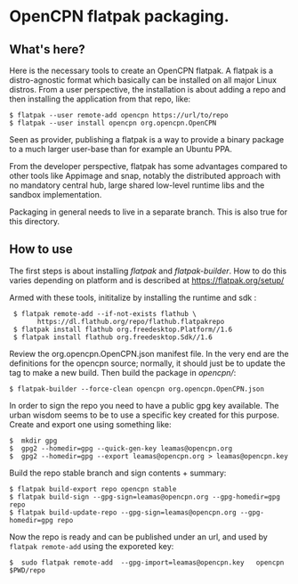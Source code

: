 OpenCPN flatpak packaging.
==========================

What's here?
------------
Here is the necessary tools to create an OpenCPN flatpak. A flatpak is a 
distro-agnostic format which basically can be installed on all major Linux
distros. From a user perspective, the installation is about adding a repo
and then installing the application from that repo, like:

    $ flatpak --user remote-add opencpn https://url/to/repo
    $ flatpak --user install opencpn org.opencpn.OpenCPN

Seen as provider, publishing a flatpak is a way to provide a binary package
to a much larger user-base than for example an Ubuntu PPA.

From the developer perspective, flatpak has some advantages compared to
other tools like Appimage and snap, notably the distributed approach with
no mandatory central hub, large shared low-level runtime libs and the
sandbox implementation.

Packaging in general needs to live in a separate branch. This is also
true for this directory.

How to use
----------

The first steps is about installing *flatpak* and *flatpak-builder*. How
to do this varies depending on platform and is described at 
https://flatpak.org/setup/

Armed with these tools, inititalize by installing the runtime and sdk :

     $ flatpak remote-add --if-not-exists flathub \
           https://dl.flathub.org/repo/flathub.flatpakrepo
     $ flatpak install flathub org.freedesktop.Platform//1.6
     $ flatpak install flathub org.freedesktop.Sdk//1.6

Review the org.opencpn.OpenCPN.json manifest file. In the very end
are the definitions for the opencpn source; normally, it should just be
to update the tag to make a new build. Then build the package in *opencpn/*:

    $ flatpak-builder --force-clean opencpn org.opencpn.OpenCPN.json

In order to sign the repo you need to have a public gpg key available. The
urban wisdom seems to be to use a specific key created for this purpose.
Create  and export one using something like:

    $  mkdir gpg
    $  gpg2 --homedir=gpg --quick-gen-key leamas@opencpn.org
    $  gpg2 --homedir=gpg --export leamas@opencpn.org > leamas@opencpn.key

Build the repo stable branch and sign contents + summary:

    $ flatpak build-export repo opencpn stable
    $ flatpak build-sign --gpg-sign=leamas@opencpn.org --gpg-homedir=gpg repo
    $ flatpak build-update-repo --gpg-sign=leamas@opencpn.org --gpg-homedir=gpg repo

Now the repo is ready and can be published under an url, and used by 
```flatpak remote-add``` using the exporeted key:

    $  sudo flatpak remote-add  --gpg-import=leamas@opencpn.key   opencpn $PWD/repo
